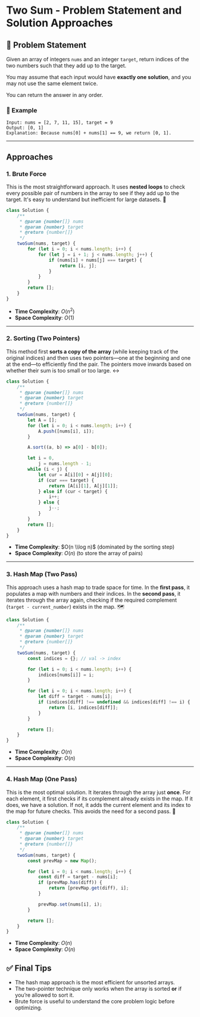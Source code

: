# Two Sum - Problem Statement and Solution Approaches

## 🧩 Problem Statement
Given an array of integers `nums` and an integer `target`, return indices of the two numbers such that they add up to the target.

You may assume that each input would have **exactly one solution**, and you may not use the same element twice.

You can return the answer in any order.

### 📌 Example
```
Input: nums = [2, 7, 11, 15], target = 9  
Output: [0, 1]  
Explanation: Because nums[0] + nums[1] == 9, we return [0, 1].
```

-----

## Approaches 

### 1\. Brute Force

This is the most straightforward approach. It uses **nested loops** to check every possible pair of numbers in the array to see if they add up to the target. It's easy to understand but inefficient for large datasets. 🐢

```javascript
class Solution {
    /**
     * @param {number[]} nums
     * @param {number} target
     * @return {number[]}
     */
    twoSum(nums, target) {
        for (let i = 0; i < nums.length; i++) {
            for (let j = i + 1; j < nums.length; j++) {
                if (nums[i] + nums[j] === target) {
                    return [i, j];
                }
            }
        }
        return [];
    }
}
```

  * **Time Complexity**: $O(n^2)$
  * **Space Complexity**: $O(1)$

-----

### 2\. Sorting (Two Pointers)

This method first **sorts a copy of the array** (while keeping track of the original indices) and then uses two pointers—one at the beginning and one at the end—to efficiently find the pair. The pointers move inwards based on whether their sum is too small or too large. ↔️

```javascript
class Solution {
    /**
     * @param {number[]} nums
     * @param {number} target
     * @return {number[]}
     */
    twoSum(nums, target) {
        let A = [];
        for (let i = 0; i < nums.length; i++) {
            A.push([nums[i], i]);
        }

        A.sort((a, b) => a[0] - b[0]);

        let i = 0,
            j = nums.length - 1;
        while (i < j) {
            let cur = A[i][0] + A[j][0];
            if (cur === target) {
                return [A[i][1], A[j][1]];
            } else if (cur < target) {
                i++;
            } else {
                j--;
            }
        }
        return [];
    }
}
```

  * **Time Complexity**: $O(n \\log n)$ (dominated by the sorting step)
  * **Space Complexity**: $O(n)$ (to store the array of pairs)

-----

### 3\. Hash Map (Two Pass)

This approach uses a hash map to trade space for time. In the **first pass**, it populates a map with numbers and their indices. In the **second pass**, it iterates through the array again, checking if the required complement (`target - current_number`) exists in the map. 🗺️

```javascript
class Solution {
    /**
     * @param {number[]} nums
     * @param {number} target
     * @return {number[]}
     */
    twoSum(nums, target) {
        const indices = {}; // val -> index

        for (let i = 0; i < nums.length; i++) {
            indices[nums[i]] = i;
        }

        for (let i = 0; i < nums.length; i++) {
            let diff = target - nums[i];
            if (indices[diff] !== undefined && indices[diff] !== i) {
                return [i, indices[diff]];
            }
        }

        return [];
    }
}
```

  * **Time Complexity**: $O(n)$
  * **Space Complexity**: $O(n)$

-----

### 4\. Hash Map (One Pass)

This is the most optimal solution. It iterates through the array just **once**. For each element, it first checks if its complement already exists in the map. If it does, we have a solution. If not, it adds the current element and its index to the map for future checks. This avoids the need for a second pass. 🚀

```javascript
class Solution {
    /**
     * @param {number[]} nums
     * @param {number} target
     * @return {number[]}
     */
    twoSum(nums, target) {
        const prevMap = new Map();

        for (let i = 0; i < nums.length; i++) {
            const diff = target - nums[i];
            if (prevMap.has(diff)) {
                return [prevMap.get(diff), i];
            }

            prevMap.set(nums[i], i);
        }

        return [];
    }
}
```

  * **Time Complexity**: $O(n)$
  * **Space Complexity**: $O(n)$

## ✅ Final Tips
- The hash map approach is the most efficient for unsorted arrays.
- The two-pointer technique only works when the array is sorted **or** if you’re allowed to sort it.
- Brute force is useful to understand the core problem logic before optimizing.
